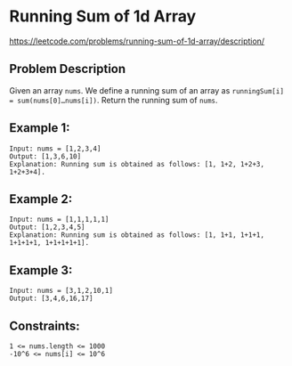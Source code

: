 # Running Sum of 1d Array

https://leetcode.com/problems/running-sum-of-1d-array/description/

## Problem Description

Given an array `nums`. We define a running sum of an array as `runningSum[i] = sum(nums[0]…nums[i])`.
Return the running sum of `nums`.

## Example 1:

```text
Input: nums = [1,2,3,4]
Output: [1,3,6,10]
Explanation: Running sum is obtained as follows: [1, 1+2, 1+2+3, 1+2+3+4].
```

## Example 2:

```text
Input: nums = [1,1,1,1,1]
Output: [1,2,3,4,5]
Explanation: Running sum is obtained as follows: [1, 1+1, 1+1+1, 1+1+1+1, 1+1+1+1+1].
```

## Example 3:

```text
Input: nums = [3,1,2,10,1]
Output: [3,4,6,16,17]
```

## Constraints:

```text
1 <= nums.length <= 1000
-10^6 <= nums[i] <= 10^6
```